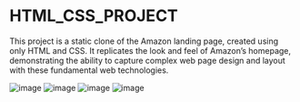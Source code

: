 # HTML_CSS_PROJECT

This project is a static clone of the Amazon landing page, created using only HTML and CSS. It replicates the look and feel of Amazon’s homepage, demonstrating the ability to capture complex web page design and layout with these fundamental web technologies.

![image](https://github.com/user-attachments/assets/a5b19169-1f1b-4cdc-a47f-b28b9651527c)
![image](https://github.com/user-attachments/assets/2c55c7c7-1f44-407b-ada8-0dc1d4e9b014)
![image](https://github.com/user-attachments/assets/6482f359-944a-4d8b-9320-8445313b8b2a)
![image](https://github.com/user-attachments/assets/c224ecde-64ed-49cf-8a7a-623642696816)




